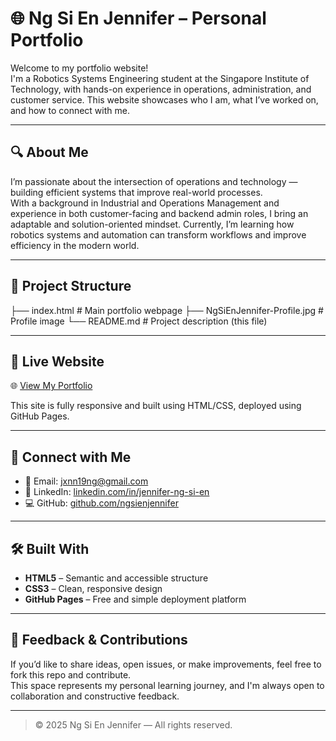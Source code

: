 # 🌐 Ng Si En Jennifer – Personal Portfolio

Welcome to my portfolio website!  
I'm a Robotics Systems Engineering student at the Singapore Institute of Technology, with hands-on experience in operations, administration, and customer service. This website showcases who I am, what I’ve worked on, and how to connect with me.

---

## 🔍 About Me

I’m passionate about the intersection of operations and technology — building efficient systems that improve real-world processes.  
With a background in Industrial and Operations Management and experience in both customer-facing and backend admin roles, I bring an adaptable and solution-oriented mindset. Currently, I’m learning how robotics systems and automation can transform workflows and improve efficiency in the modern world.

---

## 📁 Project Structure
├── index.html # Main portfolio webpage
├── NgSiEnJennifer-Profile.jpg # Profile image
└── README.md # Project description (this file)

---

## 🚀 Live Website

🌐 [View My Portfolio](https://ngsienjennifer.github.io/Portfolio/)

This site is fully responsive and built using HTML/CSS, deployed using GitHub Pages.

---

## 🔗 Connect with Me

- 📧 Email: [jxnn19ng@gmail.com](mailto:jxnn19ng@gmail.com)
- 💼 LinkedIn: [linkedin.com/in/jennifer-ng-si-en](https://www.linkedin.com/in/jennifer-ng-si-en/)
- 💻 GitHub: [github.com/ngsienjennifer](https://github.com/ngsienjennifer)

---

## 🛠️ Built With

- **HTML5** – Semantic and accessible structure
- **CSS3** – Clean, responsive design
- **GitHub Pages** – Free and simple deployment platform

---

## 🙌 Feedback & Contributions

If you’d like to share ideas, open issues, or make improvements, feel free to fork this repo and contribute.  
This space represents my personal learning journey, and I'm always open to collaboration and constructive feedback.

---

> © 2025 Ng Si En Jennifer — All rights reserved.
